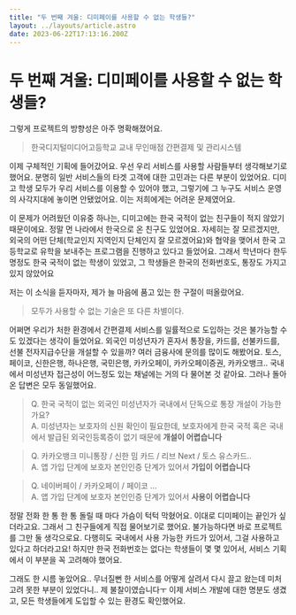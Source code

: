 ```yaml
---
title: "두 번째 겨울: 디미페이를 사용할 수 없는 학생들?"
layout: ../layouts/article.astro
date: 2023-06-22T17:13:16.200Z
---
```


# 두 번째 겨울: 디미페이를 사용할 수 없는 학생들?

그렇게 프로젝트의 방향성은 아주 명확해졌어요.

> 한국디지털미디어고등학교 교내 무인매점 간편결제 및 관리시스템

이제 구체적인 기획에 들어갔어요. 우선 우리 서비스를 사용할 사람들부터 생각해보기로 했어요. 분명히 일반 서비스들의 타겟 고객에 대한 고민과는 다른 부분이 있었어요. 디미고 학생 모두가 우리 서비스를 이용할 수 있어야 했고, 그렇기에 그 누구도 서비스 운영의 사각지대에 놓이면 안됐었어요. 이는 저희에게는 어려운 문제였어요.

이 문제가 어려웠던 이유중 하나는, 디미고에는 한국 국적이 없는 친구들이 적지 않았기 때문이에요. 정말 먼 나라에서 한국으로 온 친구도 있었어요. 자세히는 잘 모르겠지만, 외국의 어떤 단체(학교인지 지역인지 단체인지 잘 모르겠어요)와 협약을 맺어서 한국 고등학교로 유학을 보내주는 프로그램을 진행하고 있다고 들었어요. 그래서 학년마다 한두명정도 한국 국적이 없는 학생이 있었고, 그 학생들은 한국의 전화번호도, 통장도 가지고 있지 않았어요

저는 이 소식을 듣자마자, 제가 늘 마음에 품고 있는 한 구절이 떠올랐어요.

> 모두가 사용할 수 없는 기술은 또 다른 차별이다.

어쩌면 우리가 처한 환경에서 간편결제 서비스를 일률적으로 도입하는 것은 불가능할 수도 있겠다는 생각이 들었어요. 외국인 미성년자가 혼자서 통장을, 카드를, 선불카드를, 선불 전자지급수단을 개설할 수 있을까? 여러 금융사에 문의를 많이도 해봤어요. 토스, 페이코, 신한은행, 하나은행, 국민은행, 카카오페이, 카카오페이증권, 카카오뱅크.. 국내에서 미성년자 접근성이 어느정도 있는 채널에는 거의 다 물어본 것 같아요. 그러나 돌아온 답변은 모두 동일했어요.

> Q. 한국 국적이 없는 외국인 미성년자가 국내에서 단독으로 통장 개설이 가능한가요?\
> A. 미성년자는 보호자의 신원 확인이 필요한데, 보호자에게 한국 국적 혹은 국내에서 발급된 외국인등록증이 없기 때문에 **개설이 어렵습니다**

> Q. 카카오뱅크 미니통장 / 신한 밈 카드 / 리브 Next / 토스 유스카드..\
> A. 앱 가입 단계에 보호자 본인인증 단계가 있어서 **가입이 어렵습니다**

> Q. 네이버페이 / 카카오페이 / 페이코 ...\
> A. 앱 가입 단계에 보호자 본인인증 단계가 있어서 **사용이 어렵습니다**

정말 전화 한 통 한 통 돌릴 때 마다 가슴이 턱턱 막혔어요. 이대로 디미페이는 끝인가 싶더라고요. 그래서 그 친구들에게 직접 물어보기로 했어요. 불가능하다면 바로 프로젝트를 그만 둘 생각으로요. 다행히도 국내에서 사용 가능한 카드가 있어서, 그걸 사용하고 있다고 하더라고요! 하지만 한국 전화번호는 없다는 학생들이 몇 몇 있어서, 서비스 기획에서 이 부분을 꼭 고려해야 했어요.

그래도 한 시름 놓았어요.. 무너질뻔 한 서비스를 어떻게 살려서 다시 끌고 왔는데 미처 고려 못한 부분이 있었다니.. 제 불찰이였습니다ㅜ 이제 서비스 개발에 대한 명분도 생겼고, 모든 학생들에게 도입할 수 있는 환경도 확인했어요.
